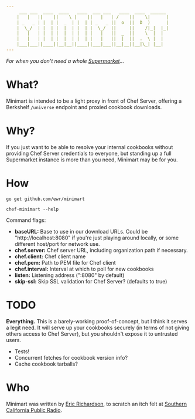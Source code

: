 ```yaml
---
     ___ ___  ____  ____   ____  ___ ___   ____  ____  ______
    |   |   ||    ||    \ |    ||   |   | /    ||    \|      |
    | _   _ | |  | |  _  | |  | | _   _ ||  o  ||  D  )      |
    |  \_/  | |  | |  |  | |  | |  \_/  ||     ||    /|_|  |_|
    |   |   | |  | |  |  | |  | |   |   ||  _  ||    \  |  |
    |   |   | |  | |  |  | |  | |   |   ||  |  ||  .  \ |  |
    |___|___||____||__|__||____||___|___||__|__||__|\_| |__|
---
```


_For when you don't need a whole [Supermarket](https://supermarket.chef.io)..._

# What?

Minimart is intended to be a light proxy in front of Chef Server, offering a
Berkshelf `/universe` endpoint and proxied cookbook downloads.

# Why?

If you just want to be able to resolve your internal cookbooks without
providing Chef Server credentials to everyone, but standing up a full
Supermarket instance is more than you need, Minimart may be for you.

# How

`go get github.com/ewr/minimart`

`chef-minimart --help`

Command flags:

* __baseURL:__ Base to use in our download URLs. Could be "http://localhost:8080"
    if you're just playing around locally, or some different host/port for
    network use.
* __chef.server:__ Chef server URL, including organization path if necessary.
* __chef.client:__ Chef client name
* __chef.pem:__ Path to PEM file for Chef client
* __chef.interval:__ Interval at which to poll for new cookbooks
* __listen:__ Listening address (":8080" by default)
* __skip-ssl:__ Skip SSL validation for Chef Server? (defaults to true)


# TODO

__Everything.__ This is a barely-working proof-of-concept, but I think it
serves a legit need. It will serve up your cookbooks securely (in terms of
not giving others access to Chef Server), but you shouldn't expose it to
untrusted users.

* Tests!
* Concurrent fetches for cookbook version info?
* Cache cookbook tarballs?

# Who

Minimart was written by [Eric Richardson](http://ewr.is), to scratch an
itch felt at [Southern California Public Radio](http://www.scpr.org).